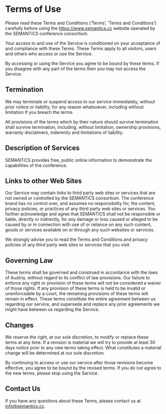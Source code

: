 # Terms of Use
Please read these Terms and Conditions (‘Terms’, ‘Terms and Conditions’) carefully before using the https://www.semantics.cc  website operated by the SEMANTiCS conference consortium.

Your access to and use of the Service is conditioned on your acceptance of and compliance with these Terms. These Terms apply to all visitors, users and others who access or use the Service.

By accessing or using the Service you agree to be bound by these terms. If you disagree with any part of the terms then you may not access the Service.

## Termination
We may terminate or suspend access to our service immediately, without prior notice or liability, for any reason whatsoever, including without limitation if you breach the terms.

All provisions of the terms which by their nature should survive termination shall survive termination, including, without limitation, ownership provisions, warranty disclaimers, indemnity and limitations of liability.

## Description of Services
SEMANTiCS provides free, public online information to demonstrate the capabilities of the conference.

## Links to other Web Sites
Our Service may contain links to third ­party web sites or services that are not owned or controlled by the SEMANTiCS consortium. The conference brand has no control over, and assumes no responsibility for, the content, privacy policies, or practices of any third party web sites or services. You further acknowledge and agree that SEMANTiCS shall not be responsible or liable, directly or indirectly, for any damage or loss caused or alleged to be caused by or in connection with use of or reliance on any such content, goods or services available on or through any such websites or services.

We strongly advise you to read the Terms and Conditions and privacy policies of any third ­party web sites or services that you visit.

## Governing Law
These terms shall be governed and construed in accordance with the laws of Austria, without regard to its conflict of law provisions. Our failure to enforce any right or provision of these terms will not be considered a waiver of those rights. If any provision of these terms is held to be invalid or unenforceable by a court, the remaining provisions of these terms will remain in effect. These terms constitute the entire agreement between us regarding our service, and supersede and replace any prior agreements we might have between us regarding the Service.

## Changes
We reserve the right, at our sole discretion, to modify or replace these terms at any time. If a revision is material we will try to provide at least 30 days notice prior to any new terms taking effect. What constitutes a material change will be determined at our sole discretion.

By continuing to access or use our service after those revisions become effective, you agree to be bound by the revised terms. If you do not agree to the new terms, please stop using the Service.

## Contact Us
If you have any questions about these Terms, please contact us at info@semantics.cc.